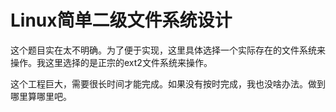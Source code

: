 # Linux简单二级文件系统设计 #

这个题目实在太不明确。为了便于实现，这里具体选择一个实际存在的文件系统来操作。我这里选择的是正宗的ext2文件系统来操作。

这个工程巨大，需要很长时间才能完成。如果没有按时完成，我也没啥办法。做到哪里算哪里吧。
